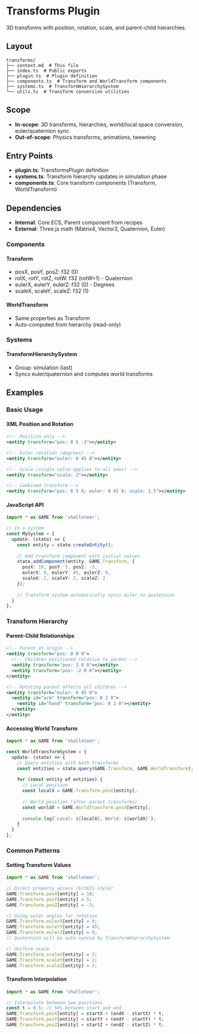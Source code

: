 # Transforms Plugin

<!-- LLM:OVERVIEW -->
3D transforms with position, rotation, scale, and parent-child hierarchies.
<!-- /LLM:OVERVIEW -->

## Layout

```
transforms/
├── context.md  # This file
├── index.ts  # Public exports
├── plugin.ts  # Plugin definition
├── components.ts  # Transform and WorldTransform components
├── systems.ts  # TransformHierarchySystem
└── utils.ts  # Transform conversion utilities
```

## Scope

- **In-scope**: 3D transforms, hierarchies, world/local space conversion, euler/quaternion sync
- **Out-of-scope**: Physics transforms, animations, tweening

## Entry Points

- **plugin.ts**: TransformsPlugin definition
- **systems.ts**: Transform hierarchy updates in simulation phase
- **components.ts**: Core transform components (Transform, WorldTransform)

## Dependencies

- **Internal**: Core ECS, Parent component from recipes
- **External**: Three.js math (Matrix4, Vector3, Quaternion, Euler)

<!-- LLM:REFERENCE -->
### Components

#### Transform
- posX, posY, posZ: f32 (0)
- rotX, rotY, rotZ, rotW: f32 (rotW=1) - Quaternion
- eulerX, eulerY, eulerZ: f32 (0) - Degrees
- scaleX, scaleY, scaleZ: f32 (1)

#### WorldTransform
- Same properties as Transform
- Auto-computed from hierarchy (read-only)

### Systems

#### TransformHierarchySystem
- Group: simulation (last)
- Syncs euler/quaternion and computes world transforms
<!-- /LLM:REFERENCE -->

<!-- LLM:EXAMPLES -->
## Examples

### Basic Usage

#### XML Position and Rotation
```xml
<!-- Position only -->
<entity transform="pos: 0 5 -3"></entity>

<!-- Euler rotation (degrees) -->
<entity transform="euler: 0 45 0"></entity>

<!-- Scale (single value applies to all axes) -->
<entity transform="scale: 2"></entity>

<!-- Combined transform -->
<entity transform="pos: 0 5 0; euler: 0 45 0; scale: 1.5"></entity>
```

#### JavaScript API
```typescript
import * as GAME from 'shalloteer';

// In a system
const MySystem = {
  update: (state) => {
    const entity = state.createEntity();
    
    // Add transform component with initial values
    state.addComponent(entity, GAME.Transform, {
      posX: 10, posY: 5, posZ: -3,
      eulerX: 0, eulerY: 45, eulerZ: 0,
      scaleX: 2, scaleY: 2, scaleZ: 2
    });
    
    // Transform system automatically syncs euler to quaternion
  }
};
```

### Transform Hierarchy

#### Parent-Child Relationships
```xml
<!-- Parent at origin -->
<entity transform="pos: 0 0 0">
  <!-- Children positioned relative to parent -->
  <entity transform="pos: 2 0 0"></entity>
  <entity transform="pos: -2 0 0"></entity>
</entity>

<!-- Rotating parent affects all children -->
<entity transform="euler: 0 45 0">
  <entity id="arm" transform="pos: 0 2 0">
    <entity id="hand" transform="pos: 0 2 0"></entity>
  </entity>
</entity>
```

#### Accessing World Transform
```typescript
import * as GAME from 'shalloteer';

const WorldTransformSystem = {
  update: (state) => {
    // Query entities with both transforms
    const entities = state.query(GAME.Transform, GAME.WorldTransform);
    
    for (const entity of entities) {
      // Local position
      const localX = GAME.Transform.posX[entity];
      
      // World position (after parent transforms)
      const worldX = GAME.WorldTransform.posX[entity];
      
      console.log(`Local: ${localX}, World: ${worldX}`);
    }
  }
};
```

### Common Patterns

#### Setting Transform Values
```typescript
import * as GAME from 'shalloteer';

// Direct property access (bitECS style)
GAME.Transform.posX[entity] = 10;
GAME.Transform.posY[entity] = 5;
GAME.Transform.posZ[entity] = -3;

// Using euler angles for rotation
GAME.Transform.eulerX[entity] = 0;
GAME.Transform.eulerY[entity] = 45;
GAME.Transform.eulerZ[entity] = 0;
// Quaternion will be auto-synced by TransformHierarchySystem

// Uniform scale
GAME.Transform.scaleX[entity] = 2;
GAME.Transform.scaleY[entity] = 2;
GAME.Transform.scaleZ[entity] = 2;
```

#### Transform Interpolation
```typescript
import * as GAME from 'shalloteer';

// Interpolate between two positions
const t = 0.5; // 50% between start and end
GAME.Transform.posX[entity] = startX + (endX - startX) * t;
GAME.Transform.posY[entity] = startY + (endY - startY) * t;
GAME.Transform.posZ[entity] = startZ + (endZ - startZ) * t;
```
<!-- /LLM:EXAMPLES -->
